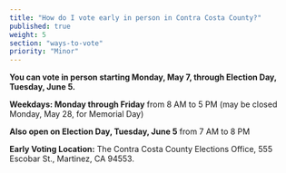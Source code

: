 ```yaml
---
title: "How do I vote early in person in Contra Costa County?"
published: true
weight: 5
section: "ways-to-vote"
priority: "Minor"
---
```


**You can vote in person starting Monday, May 7, through Election Day, Tuesday, June 5.**  

**Weekdays: Monday through Friday** from 8 AM to 5 PM (may be closed Monday, May 28, for Memorial Day)

**Also open on Election Day, Tuesday, June 5** from 7 AM to 8 PM  

**Early Voting Location:** The Contra Costa County Elections Office, 555 Escobar St., Martinez, CA 94553.    